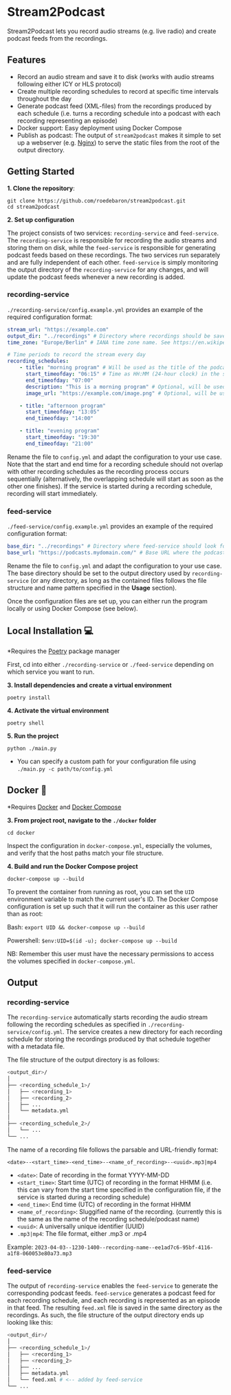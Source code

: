 # Stream2Podcast

Stream2Podcast lets you record audio streams (e.g. live radio) and create podcast feeds from the recordings.

## Features

-   Record an audio stream and save it to disk (works with audio streams following either ICY or HLS protocol)
-   Create multiple recording schedules to record at specific time intervals throughout the day
-   Generate podcast feed (XML-files) from the recordings produced by each schedule (i.e. turns a recording schedule into a podcast with each recording representing an episode)
-   Docker support: Easy deployment using Docker Compose
-   Publish as podcast: The output of `stream2podcast` makes it simple to set up a webserver (e.g. [Nginx](https://www.nginx.com/)) to serve the static files from the root of the output directory.

## Getting Started

**1. Clone the repository**:

```
git clone https://github.com/roedebaron/stream2podcast.git
cd stream2podcast
```

**2. Set up configuration**

The project consists of two services: `recording-service` and `feed-service`. The `recording-service` is responsible for recording the audio streams and storing them on disk, while the `feed-service` is responsible for generating podcast feeds based on these recordings. The two services run separately and are fully independent of each other. `feed-service` is simply monitoring the output directory of the `recording-service` for any changes, and will update the podcast feeds whenever a new recording is added.

### recording-service

`./recording-service/config.example.yml` provides an example of the required configuration format:

```yaml
stream_url: "https://example.com"
output_dir: "../recordings" # Directory where recordings should be saved
time_zone: "Europe/Berlin" # IANA time zone name. See https://en.wikipedia.org/wiki/List_of_tz_database_time_zones

# Time periods to record the stream every day
recording_schedules:
    - title: "morning program" # Will be used as the title of the podcast feed
      start_timeofday: "06:15" # Time as HH:MM (24-hour clock) in the specified time zone
      end_timeofday: "07:00"
      description: "This is a morning program" # Optional, will be used as the description of the podcast feed
      image_url: "https://example.com/image.png" # Optional, will be used as the image of the podcast feed

    - title: "afternoon program"
      start_timeofday: "13:05"
      end_timeofday: "14:00"

    - title: "evening program"
      start_timeofday: "19:30"
      end_timeofday: "21:00"
```

Rename the file to `config.yml` and adapt the configuration to your use case. Note that the start and end time for a recording schedule should not overlap with other recording schedules as the recording process occurs sequentially (alternatively, the overlapping schedule will start as soon as the other one finishes). If the service is started during a recording schedule, recording will start immediately.

### feed-service

`./feed-service/config.example.yml` provides an example of the required configuration format:

```yaml
base_dir: "../recordings" # Directory where feed-service should look for recordings
base_url: "https://podcasts.mydomain.com/" # Base URL where the podcast feeds should be served from
```

Rename the file to `config.yml` and adapt the configuration to your use case. The base directory should be set to the output directory used by `recording-service` (or any directory, as long as the contained files follows the file structure and name pattern specified in the **Usage** section).

Once the configuration files are set up, you can either run the program locally or using Docker Compose (see below).

## Local Installation 💻

\*Requires the [Poetry](https://python-poetry.org/docs/) package manager

First, cd into either `./recording-service` or `./feed-service` depending on which service you want to run.

**3. Install dependencies and create a virtual environment**

```
poetry install
```

**4. Activate the virtual environment**

```
poetry shell
```

**5. Run the project**

```
python ./main.py
```

-   You can specify a custom path for your configuration file using `./main.py -c path/to/config.yml`

## Docker 🐳

\*Requires [Docker](https://docs.docker.com/get-docker/) and [Docker Compose](https://docs.docker.com/compose/install/)

**3. From project root, navigate to the `./docker` folder**

```
cd docker
```

Inspect the configuration in `docker-compose.yml`, especially the volumes, and verify that the host paths match your file structure.

**4. Build and run the Docker Compose project**

```
docker-compose up --build
```

To prevent the container from running as root, you can set the `UID` environment variable to match the current user's ID. The Docker Compose configuration is set up such that it will run the container as this user rather than as root:

Bash:
`export UID && docker-compose up --build`

Powershell:
`$env:UID=$(id -u); docker-compose up --build`

NB: Remember this user must have the necessary permissions to access the volumes specified in `docker-compose.yml`.

## Output

### recording-service

The `recording-service` automatically starts recording the audio stream following the recording schedules as specified in `./recording-service/config.yml`. The service creates a new directory for each recording schedule for storing the recordings produced by that schedule together with a metadata file.

The file structure of the output directory is as follows:

```bash
<output_dir>/
│
├── <recording_schedule_1>/
│   ├── <recording_1>
│   ├── <recording_2>
│   ├── ...
│   └── metadata.yml
│
├── <recording_schedule_2>/
│   └── ...
└── ...
```

The name of a recording file follows the parsable and URL-friendly format:

`<date>--<start_time>-<end_time>--<name_of_recording>--<uuid>.mp3|mp4`

-   `<date>`: Date of recording in the format YYYY-MM-DD
-   `<start_time>`: Start time (UTC) of recording in the format HHMM (i.e. this can vary from the start time specified in the configuration file, if the service is started during a recording schedule)
-   `<end_time>`: End time (UTC) of recording in the format HHMM
-   `<name_of_recording>`: Sluggified name of the recording. (currently this is the same as the name of the recording schedule/podcast name)
-   `<uuid>`: A universally unique identifier (UUID)
-   `.mp3|mp4`: The file format, either .mp3 or .mp4

Example: `2023-04-03--1230-1400--recording-name--ee1ad7c6-95bf-4116-a1f8-060053e80a73.mp3`

### feed-service

The output of `recording-service` enables the `feed-service` to generate the corresponding podcast feeds. `feed-service` generates a podcast feed for each recording schedule, and each recording is represented as an episode in that feed. The resulting `feed.xml` file is saved in the same directory as the recordings. As such, the file structure of the output directory ends up looking like this:

```bash
<output_dir>/
│
├── <recording_schedule_1>/
│   ├── <recording_1>
│   ├── <recording_2>
│   ├── ...
│   ├── metadata.yml
│   └── feed.xml # <-- added by feed-service
└── ...
```
